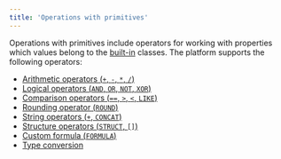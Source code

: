```yaml
---
title: 'Operations with primitives'
---
```


Оperations with primitives include operators for working with properties which values belong to the [built-in](Built-in_classes.md) classes. The platform supports the following operators:

-   [Arithmetic operators (`+`, `-`, `*`, `/`)](Arithmetic_operators_+_-_etc.md)
-   [Logical operators (`AND`, `OR`, `NOT`, `XOR`)](Logical_operators_AND_OR_NOT_XOR.md)
-   [Comparison operators (`==`, `>`, `<`, `LIKE`)](Comparison_operators_=_etc.md)
-   [Rounding operator (`ROUND`)](Rounding_operator_ROUND.md)
-   [String operators (`+`, `CONCAT`)](String_operators_+_CONCAT_SUBSTRING.md)
-   [Structure operators (`STRUCT`, `[]`)](Structure_operators_STRUCT.md)
-   [Custom formula (`FORMULA`)](Custom_formula_FORMULA.md)
-   [Type conversion](Type_conversion.md)

  

